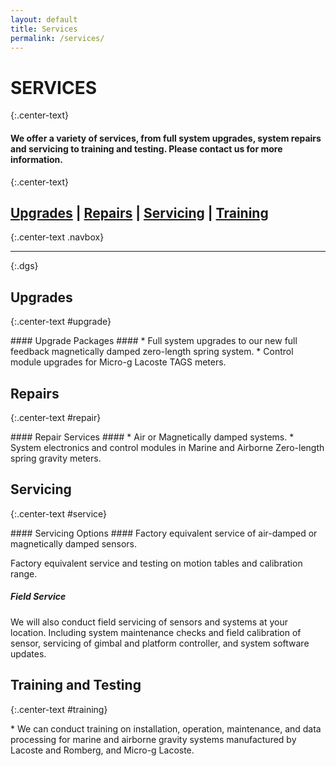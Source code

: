 ```yaml
---
layout: default
title: Services
permalink: /services/
---
```


# SERVICES #
{:.center-text}
#### We offer a variety of services, from full system upgrades, system repairs and servicing to training and testing. Please contact us for more information. ####
{:.center-text}

## [Upgrades][upgrade] | [Repairs][repair] | [Servicing][service] | [Training][training] ##
{:.center-text .navbox}

---
{:.dgs}

## Upgrades ##
{:.center-text #upgrade}
<div class="section" markdown="1">
#### Upgrade Packages ####
* Full system upgrades to our new full feedback magnetically damped zero-length spring system.
* Control module upgrades for Micro-g Lacoste TAGS meters.
</div>

## Repairs ##
{:.center-text #repair}
<div class="section" markdown="1">
#### Repair Services ####
* Air or Magnetically damped systems.
* System electronics and control modules in Marine and Airborne Zero-length spring gravity meters.

</div>

## Servicing ##
{:.center-text #service}
<div class="section" markdown="1">
#### Servicing Options ####
Factory equivalent service of air-damped or magnetically damped sensors.

Factory equivalent service and testing on motion tables and calibration range.

##### Field Service #####
We will also conduct field servicing of sensors and systems at your location. Including system maintenance checks and field calibration of sensor, servicing of gimbal and platform controller, and system software updates.
</div>

## Training and Testing ##
{:.center-text #training}
<div class="section" markdown="1">
* We can conduct training on installation, operation, maintenance, and data processing for marine and airborne gravity systems manufactured by Lacoste and Romberg, and Micro-g Lacoste.

</div>

[upgrade]: #upgrades
[repair]: #repairs
[service]: #service
[training]: #training
